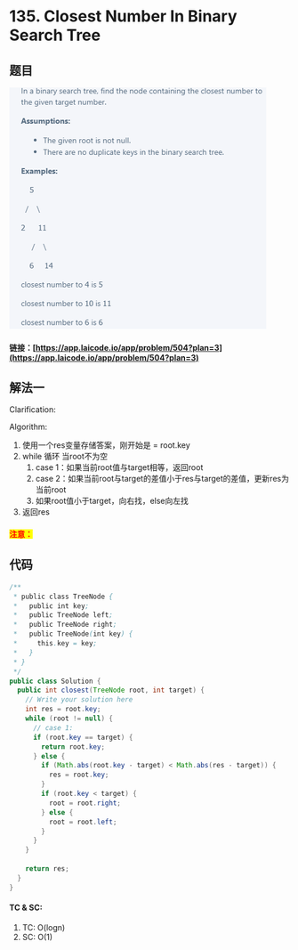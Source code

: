 # 135. Closest Number In Binary Search Tree

## 题目

![](<.gitbook/assets/image (54).png>)

#### 链接：[https://app.laicode.io/app/problem/504?plan=3](https://app.laicode.io/app/problem/504?plan=3)

## 解法一

Clarification:&#x20;

Algorithm:&#x20;

1. 使用一个res变量存储答案，刚开始是 = root.key
2. while 循环 当root不为空
   1. case 1：如果当前root值与target相等，返回root
   2. case 2：如果当前root与target的差值小于res与target的差值，更新res为当前root
   3. 如果root值小于target，向右找，else向左找
3. 返回res

#### <mark style="color:red;">注意：</mark>

## 代码

```java
/**
 * public class TreeNode {
 *   public int key;
 *   public TreeNode left;
 *   public TreeNode right;
 *   public TreeNode(int key) {
 *     this.key = key;
 *   }
 * }
 */
public class Solution {
  public int closest(TreeNode root, int target) {
    // Write your solution here
    int res = root.key;
    while (root != null) {
      // case 1:
      if (root.key == target) {
        return root.key;
      } else {
        if (Math.abs(root.key - target) < Math.abs(res - target)) {
          res = root.key;
        }
        if (root.key < target) {
          root = root.right;
        } else {
          root = root.left;
        }
      }
    }

    return res;
  }
}

```

#### TC & SC:&#x20;

1. TC: O(logn)
2. SC: O(1)
